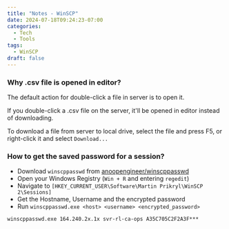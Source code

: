 ```yaml
---
title: "Notes - WinSCP"
date: 2024-07-18T09:24:23-07:00
categories:
  - Tech
  - Tools
tags:
  - WinSCP
draft: false
---
```


### Why .csv file is opened in editor?
The default action for double-click a file in server is to open it.

If you double-click a .csv file on the server, it'll be opened in editor instead of downloading.

To download a file from server to local drive, select the file and press F5, or right-click it and select `Download...` 

### How to get the saved password for a session?
* Download `winscppasswd` from [anoopengineer/winscppasswd](https://github.com/anoopengineer/winscppasswd/releases/tag/1.0)
* Open your Windows Registry (`Win + R` and entering `regedit`)
* Navigate to `[HKEY_CURRENT_USER\Software\Martin Prikryl\WinSCP 2\Sessions]`
* Get the Hostname, Username and the encrypted password
* Run `winscppasswd.exe <host> <username> <encrypted_password>`

```
winscppasswd.exe 164.240.2x.1x svr-rl-ca-ops A35C705C2F2A3F***
```

